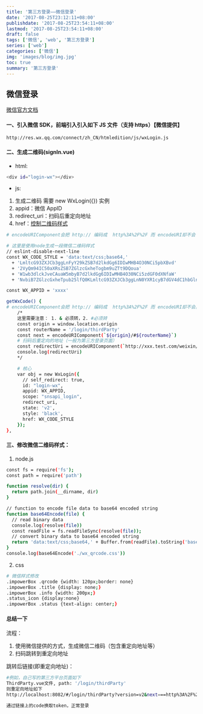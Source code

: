 ```yaml
---
title: '第三方登录——微信登录'
date: '2017-08-25T23:12:11+08:00'
publishdate: '2017-08-25T23:54:11+08:00'
lastmod: '2017-08-25T23:54:11+08:00'
draft: false
tags: ['微信', 'web', '第三方登录']
series: ['web']
categories: ['微信']
img: 'images/blog/img.jpg'
toc: true
summary: '第三方登录'
---
```


## 微信登录

[微信官方文档](https://open.weixin.qq.com/cgi-bin/showdocument?action=dir_list&t=resource/res_list&verify=1&id=open1419316505&token=&lang=zh_CN)

#### 一、引入微信 SDK，前端引入引入如下 JS 文件（支持 https）【微信提供】

```
http://res.wx.qq.com/connect/zh_CN/htmledition/js/wxLogin.js
```

#### 二、生成二维码(signIn.vue)

-   html:

```bash
<div id="login-wx"></div>
```

-   js:

1. 生成二维码 需要 new WxLogin({}) 实例
2. appid：微信 AppID
3. redirect_uri：扫码后重定向地址
4. href：[控制二维码样式](https://blog.csdn.net/j_bleach/article/details/77112827)

```bash
# encodeURIComponent会把 http:// 编码成  http%3A%2F%2F 而 encodeURI却不会

# 这里是使用node生成一段微信二维码样式
// eslint-disable-next-line
const WX_CODE_STYLE = 'data:text/css;base64,'
  + 'LmltcG93ZXJCb3ggLnFyY29kZSB7d2lkdGg6IDIwMHB4O30NCi5pbXBvd'
  + '2VyQm94IC50aXRsZSB7ZGlzcGxheTogbm9uZTt9DQoua'
  + 'W1wb3dlckJveCAuaW5mbyB7d2lkdGg6IDIwMHB4O30NCi5zdGF0dXNfaW'
  + 'NvbiB7ZGlzcGxheTpub25lfQ0KLmltcG93ZXJCb3ggLnN0YXR1cyB7dGV4dC1hbGlnbjogY2VudGVyO30='

const WX_APPID = 'xxxx'

getWxCode() {
# encodeURIComponent会把 http:// 编码成  http%3A%2F%2F 而 encodeURI却不会。
    /*
    这里需要注意： 1. & 必须转，2. #必须转
    const origin = window.location.origin
    const routerName = '/login/thirdParty'
    const next = encodeURIComponent(`${origin}/#${routerName}`)
    # 扫码后重定向的地址（一般为第三方登录页面）
    const redirectUri = encodeURIComponent(`http://xxx.test.com/weixin/callback?version=v2&next=${next}`)
    console.log(redirectUri)
    */

    # 核心
    var obj = new WxLogin({
      // self_redirect: true,
      id: "login-wx",
      appid: WX_APPID,
      scope: "snsapi_login",
      redirect_uri,
      state: 'v2',
      style: 'black',
      href: WX_CODE_STYLE
    });
},
```

#### 三、修改微信二维码样式：

1. node.js

```bash
const fs = require('fs');
const path = require('path')

function resolve(dir) {
  return path.join(__dirname, dir)
}

// function to encode file data to base64 encoded string
function base64Encode(file) {
  // read binary data
  console.log(resolve(file))
  const readFile = fs.readFileSync(resolve(file));
  // convert binary data to base64 encoded string
  return 'data:text/css;base64,' + Buffer.from(readFile).toString('base64');
}
console.log(base64Encode('./wx_qrcode.css'))
```

2. css

```bash
# 微信样式修改
.impowerBox .qrcode {width: 120px;border: none}
.impowerBox .title {display: none;}
.impowerBox .info {width: 200px;}
.status_icon {display:none}
.impowerBox .status {text-align: center;}
```

#### 总结一下

流程：

1. 使用微信提供的方式，生成微信二维码（包含重定向地址等）
2. 扫码跳转到重定向地址

跳转后链接(即重定向地址)：

```bash
#例如，自己写的第三方平台页面如下
ThirdParty.vue文件, path: '/login/thirdParty'
则重定向地址如下
http://localhost:8082/#/login/thirdParty?version=v2&next===http%3A%2F%2Flocalhost%3A8082%2F%23%2Flogin%2FthirdParty==&==code=061LzaAZ0lkNb0221LAZ0DtTzZ0LzaAc==&state=v2

通过链接上的code换取token，正常登录
```
